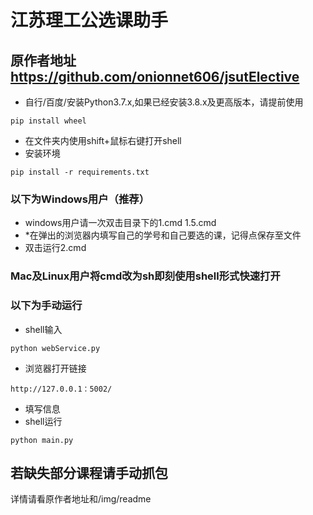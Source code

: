 # 江苏理工公选课助手
## 原作者地址 https://github.com/onionnet606/jsutElective
* 自行/百度/安装Python3.7.x,如果已经安装3.8.x及更高版本，请提前使用
``` shell
pip install wheel
```
* 在文件夹内使用shift+鼠标右键打开shell
* 安装环境
``` shell
pip install -r requirements.txt
```
### 以下为Windows用户（推荐）
* windows用户请一次双击目录下的1.cmd 1.5.cmd
* *在弹出的浏览器内填写自己的学号和自己要选的课，记得点保存至文件
* 双击运行2.cmd
### Mac及Linux用户将cmd改为sh即刻使用shell形式快速打开
### 以下为手动运行
* shell输入
``` shell
python webService.py
```
* 浏览器打开链接
```
http://127.0.0.1：5002/
```
* 填写信息
* shell运行
``` shell
python main.py
```

## 若缺失部分课程请手动抓包
详情请看原作者地址和/img/readme

